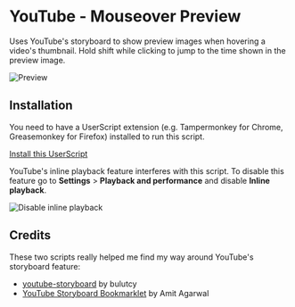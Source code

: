 # YouTube - Mouseover Preview
Uses YouTube's storyboard to show preview images when hovering a video's thumbnail. Hold shift while clicking to jump to the time shown in the preview image.

![Preview](https://i.imgur.com/Amm71hd.gif)

## Installation
You need to have a UserScript extension (e.g. Tampermonkey for Chrome, Greasemonkey for Firefox) installed to run this script.

[Install this UserScript](https://github.com/LenAnderson/YouTube-Mouseover-Preview/raw/master/youtube_mouseover_preview.user.js)

YouTube's inline playback feature interferes with this script. To disable this feature go to **Settings** > **Playback and performance** and disable **Inline playback**.

![Disable inline playback](https://i.imgur.com/kpx9FZh.png)


## Credits
These two scripts really helped me find my way around YouTube's storyboard feature:
- [youtube-storyboard](https://github.com/bulutcy/youtube-storyboard) by bulutcy
- [YouTube Storyboard Bookmarklet](https://ctrlq.org/code/19236-youtube-storyboard-bookmarklet) by Amit Agarwal
